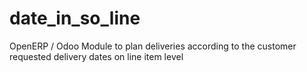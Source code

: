 # date_in_so_line
OpenERP / Odoo Module to plan deliveries according to the customer requested delivery dates on line item level
